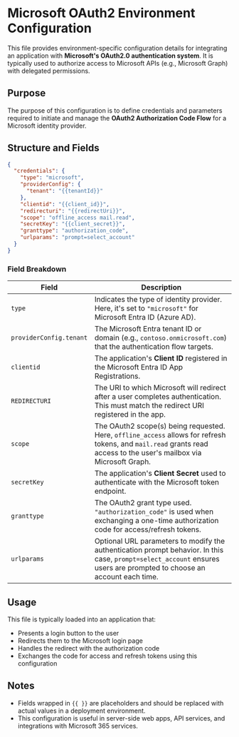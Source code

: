 
# Microsoft OAuth2 Environment Configuration

This file provides environment-specific configuration details for integrating an application with **Microsoft's OAuth2.0 authentication system**. It is typically used to authorize access to Microsoft APIs (e.g., Microsoft Graph) with delegated permissions.

## Purpose

The purpose of this configuration is to define credentials and parameters required to initiate and manage the **OAuth2 Authorization Code Flow** for a Microsoft identity provider.

## Structure and Fields

```json
{
  "credentials": {
    "type": "microsoft",
    "providerConfig": {
      "tenant": "{{tenantId}}"
    },
    "clientid": "{{client_id}}",
    "redirecturi": "{{redirectUri}}",
    "scope": "offline_access mail.read",
    "secretKey": "{{client_secret}}",
    "granttype": "authorization_code",
    "urlparams": "prompt=select_account"
  }
}
```

### Field Breakdown

| Field                   | Description                                                                                                                                                            |
| ----------------------- | ---------------------------------------------------------------------------------------------------------------------------------------------------------------------- |
| `type`                  | Indicates the type of identity provider. Here, it's set to `"microsoft"` for Microsoft Entra ID (Azure AD).                                                            |
| `providerConfig.tenant` | The Microsoft Entra tenant ID or domain (e.g., `contoso.onmicrosoft.com`) that the authentication flow targets.                                                        |
| `clientid`              | The application's **Client ID** registered in the Microsoft Entra ID App Registrations.                                                                                |
| `REDIRECTURI`           | The URI to which Microsoft will redirect after a user completes authentication. This must match the redirect URI registered in the app.                                |
| `scope`                 | The OAuth2 scope(s) being requested. Here, `offline_access` allows for refresh tokens, and `mail.read` grants read access to the user's mailbox via Microsoft Graph.   |
| `secretKey`             | The application's **Client Secret** used to authenticate with the Microsoft token endpoint.                                                                            |
| `granttype`             | The OAuth2 grant type used. `"authorization_code"` is used when exchanging a one-time authorization code for access/refresh tokens.                                    |
| `urlparams`             | Optional URL parameters to modify the authentication prompt behavior. In this case, `prompt=select_account` ensures users are prompted to choose an account each time. |

## Usage

This file is typically loaded into an application that:

* Presents a login button to the user
* Redirects them to the Microsoft login page
* Handles the redirect with the authorization code
* Exchanges the code for access and refresh tokens using this configuration

## Notes

* Fields wrapped in `{{ }}` are placeholders and should be replaced with actual values in a deployment environment.
* This configuration is useful in server-side web apps, API services, and integrations with Microsoft 365 services.
